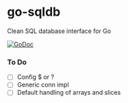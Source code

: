 # go-sqldb

Clean SQL database interface for Go

[![GoDoc](https://godoc.org/github.com/domonda/go-sqldb?status.svg)](https://godoc.org/github.com/domonda/go-sqldb)

### To Do

- [ ] Config $ or ?
- [ ] Generic conn impl
- [ ] Default handling of arrays and slices
